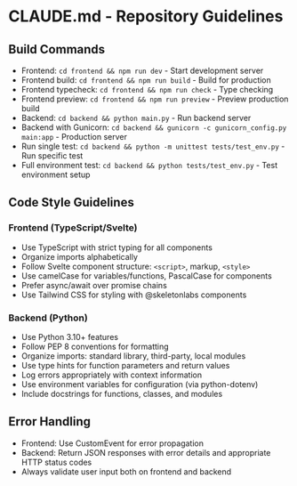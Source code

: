 # CLAUDE.md - Repository Guidelines

## Build Commands
- Frontend: `cd frontend && npm run dev` - Start development server
- Frontend build: `cd frontend && npm run build` - Build for production
- Frontend typecheck: `cd frontend && npm run check` - Type checking
- Frontend preview: `cd frontend && npm run preview` - Preview production build
- Backend: `cd backend && python main.py` - Run backend server
- Backend with Gunicorn: `cd backend && gunicorn -c gunicorn_config.py main:app` - Production server
- Run single test: `cd backend && python -m unittest tests/test_env.py` - Run specific test
- Full environment test: `cd backend && python tests/test_env.py` - Test environment setup

## Code Style Guidelines
### Frontend (TypeScript/Svelte)
- Use TypeScript with strict typing for all components
- Organize imports alphabetically
- Follow Svelte component structure: `<script>`, markup, `<style>`
- Use camelCase for variables/functions, PascalCase for components
- Prefer async/await over promise chains
- Use Tailwind CSS for styling with @skeletonlabs components

### Backend (Python)
- Use Python 3.10+ features
- Follow PEP 8 conventions for formatting
- Organize imports: standard library, third-party, local modules
- Use type hints for function parameters and return values
- Log errors appropriately with context information
- Use environment variables for configuration (via python-dotenv)
- Include docstrings for functions, classes, and modules

## Error Handling
- Frontend: Use CustomEvent for error propagation
- Backend: Return JSON responses with error details and appropriate HTTP status codes
- Always validate user input both on frontend and backend